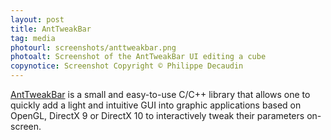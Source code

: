 ```yaml
---
layout: post
title: AntTweakBar
tag: media
photourl: screenshots/anttweakbar.png
photoalt: Screenshot of the AntTweakBar UI editing a cube
copynotice: Screenshot Copyright © Philippe Decaudin
---
```


[AntTweakBar](http://www.antisphere.com/Wiki/tools:anttweakbar) is a small and
easy-to-use C/C++ library that allows one to quickly add a light and intuitive
GUI into graphic applications based on OpenGL, DirectX 9 or DirectX 10 to
interactively tweak their parameters on-screen.
